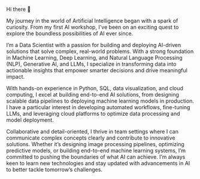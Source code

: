 Hi there 👋

My journey in the world of Artificial Intelligence began with a spark of curiosity. From my first AI workshop, I've been on an exciting quest to explore the boundless possibilities of AI ever since.

I’m a Data Scientist with a passion for building and deploying AI-driven solutions that solve complex, real-world problems. With a strong foundation in Machine Learning, Deep Learning, and Natural Language Processing (NLP), Generative AI, and LLMs, I specialize in transforming data into actionable insights that empower smarter decisions and drive meaningful impact.

With hands-on experience in Python, SQL, data visualization, and cloud computing, I excel at building end-to-end AI solutions, from designing scalable data pipelines to deploying machine learning models in production. I have a particular interest in developing automated workflows, fine-tuning LLMs, and leveraging cloud platforms to optimize data processing and model deployment.

Collaborative and detail-oriented, I thrive in team settings where I can communicate complex concepts clearly and contribute to innovative solutions. Whether it’s designing image processing pipelines, optimizing predictive models, or building end-to-end machine learning systems, I’m committed to pushing the boundaries of what AI can achieve. I’m always keen to learn new technologies and stay updated with advancements in AI to better tackle tomorrow’s challenges.
